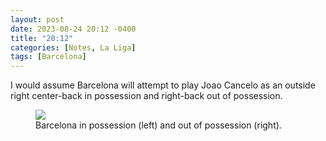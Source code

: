 ```yaml
---
layout: post
date: 2023-08-24 20:12 -0400
title: "20:12"
categories: [Notes, La Liga]
tags: [Barcelona]
---
```


I would assume Barcelona will attempt to play Joao Cancelo as an outside right center-back in possession and right-back out of possession. 

<figure>
    <img src="https://i.imgur.com/ix7S3Xt.jpg">
    <figcaption>Barcelona in possession (left) and out of possession (right).</figcaption>
</figure> 


